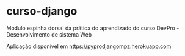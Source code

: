 # curso-django
Módulo espinha dorsal da prática do aprendizado do curso DevPro - Desenvolvimento de sistema Web

Aplicação disponível em https://pyprodjangompz.herokuapp.com
#
